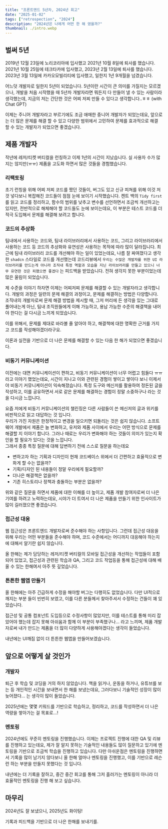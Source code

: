 ```yaml
---
title: "프론트엔드 5년차, 2024년 회고"
date: "2025-01-02"
tags: ["retrospection", "2024"]
description: "2024년은 나에게 어떤 한 해 였을까?"
thumbnail: ./intro.webp
---
```


## 벌써 5년

2019년 12월 23일에 노리코리아에 입사했고 2021년 10월 8일에 퇴사를 했습니다.
2021년 10월 25일에 테크타카에 입사했고, 2023년 2월 13일에 퇴사를 했습니다.
2023년 3월 13일에 카카오모빌리티에 입사했고, 일한지 1년 9개월을 넘겼습니다.

어느덧 개발자로 일한지 5년이 되었습니다. 5년이란 시간이 큰 의미를 가질지는 모르겠으나, 개발을 처음 시작했을 때 5년차 개발자라면 뭐든지 다 만들어 낼 수 있는 사람이라 생각했는데, 지금의 저는 간단한 것은 어찌 저찌 만들 수 있다고 생각합니다..ㅎㅎ (with Chat GPT)

이제는 주니어 개발자라고 부르기에도 조금 애매한 중니어 개발자가 되었는데요, 앞으로는 더 많은 문제를 해결 할 수 있고 다양한 범위에서 고민하여 문제를 효과적으로 해결 할 수 있는 개발자가 되었으면 좋겠습니다.

## 제품 개발자

작년에 레저/티켓 버티컬을 런칭하고 이제 1년의 시간이 지났습니다. 실 사용자 수가 많지는 않지만(ㅠㅠ) 제품을 고도화 하면서 많은 것들을 경험했습니다.

### 리팩토링

초기 런칭을 위해 어찌 저찌 코드를 짰던 것들이, 버그도 있고 신규 피쳐를 위해 이것 저것 넣다보니 복잡해진 코드들이 점점 눈에 보이기 시작했습니다. 켄트 백의 `Tidy first` 를 읽고 코드를 정리하고, 함수의 범위를 낮추고 변수를 선언하면서 조금씩 개선하고는 있지만, 전반적으로 해체해야 할 코드들도 눈에 보이는데요, 이 부분은 테스트 코드를 더 적극 도입해서 문제를 해결해 보려고 합니다.

### 코드의 추상화

팀내에서 사용하는 코드와, 팀내 라이브러리에서 사용하는 코드, 그리고 라이브러리에서 사용하는 코드 등 코드의 추상화와 유연성은 사용하는 목적에 따라 많이 달라집니다. 최근에 팀내 라이브러리 코드를 개선해야 하는 일이 있었는데요, 나름 잘 짜여졌다고 생각한 `shadcn` 스타일로 코드를 개선했는데 코드리뷰에서 `우리는 수많은 개발자를 위한 UI 라이브러리를 만드는게 아니라 조직내 특정 역할과 모습을 지닌 라이브러리를 만들고 있으니 너무 유연한 것은 피했으면 좋겠다` 는 피드백을 받았습니다. 전혀 생각지 못한 부분이었는데 많은 울림이 되었습니다.

제 수준을 이야기 하자면 이제는 어찌저찌 문제를 해결할 수 있는 개발자라고 생각합니다. 개발의 과정은 일련의 문제 해결의 과정이고, 문제를 해결하는 방법은 다양합니다. 조직내의 개발자로써 문제 해결 방법을 제시할 때, 그저 머리에 든 생각을 있는 그대로 풀어내는게 아닌, 팀내 조직원들에게 이해 가능하고, 용납 가능한 수준의 해결책을 내어야 한다는 걸 다시금 느끼게 되었습니다.

이를 위해서, 문제를 제대로 바라볼 줄 알아야 하고, 해결책에 대한 명확한 근거를 가지고 코드를 작성해야겠더라구요.

이론과 실전을 기반으로 더 나은 문제를 해결할 수 있는 다음 한 해가 되었으면 좋겠습니다.

### 비동기 커뮤니케이션

이전에는 대면 커뮤니케이션이 편하고, 비동기 커뮤니케이션이 너무 어렵고 힘들다 ㅠㅠ 라고 이야기 했었는데요, 시간이 지나고 이와 관련된 경험이 쌓이고 쌓이다 보니 이제서야 비동기 커뮤니케이션이 익숙해졌습니다. 특정 도구와 메신저를 활용하여 정돈된 글을 작성하고, 이를 공유하면서 서로 같은 문제를 해결하는 경험이 정말 소중하구나 라는 것을 다시금 느낍니다.

요즘 저에게 비동기 커뮤니케이션의 챌린징은 다른 사람들이 쓴 메신저의 글과 위키를 비판적으로 읽고 대답하는 것 입니다.  
우리가 가진 자원은 한정적이고 변경을 일으키면 되돌리는 것은 쉽지 않습니다. 소프트웨어 개발에서 제품은 늘 변화하고, 유저와 제품 사이에서 우리는 어떤 방식으로 문제를 해결할 지 이야기 합니다. 그러나 때로는 우리가 변화해야 하는 것들이 의미가 있는지 확인을 할 필요가 있다는 것을 느낍니다.  
그래서 종종 특정 질문에 대해 답변하기 전에 스스로 질문을 하는데요
- 변하고자 하는 기획과 디자인이 현재 코드베이스 위에서 더 간편하고 효율적으로 변화게 할 수는 없을까? 
- 기획/디자인 된 내용들이 정말 우리에게 필요할까?
- 더나은 해결책은 없을까?
- 기존 히스토리나 정책과 충돌하는 부분은 없을까?

위와 같은 질문을 하면서 제품에 대한 이해를 더 높이고, 제품 개발 참여자로써 더 나은 기여를 하려고 노력하는데요, 시야가 더 트여서 더 나은 제품을 만들기 위한 인사이트가 많이 길러졌으면 좋겠습니다.

### 접근성 대응

웹 접근성은 프론트엔드 개발자로써 준수해야 하는 사항입니다. 그런데 접근성 대응을 위해 우리는 어떤 부분들을 준수해야 하며, 코드 수준에서는 어디까지 대응해야 하는지에 대해서 알기란 쉽지 않습니다.  

올 한해는 제가 담당하는 레저/티켓 버티컬의 모바일 접근성을 개선하는 작업들이 포함되어 있었고, 접근성과 관련된 학습과 QA, 그리고 코드 작업등을 통해 접근성에 대해 배울 수 있는 한해여서 아주 뜻 깊었습니다.

### 튼튼한 웹앱 만들기

올 한해에는 아주 긴급하게 수정을 해야할 버그는 다행히도 없었습니다. 다만 UI적으로 깨지는 부분 들이 빈번히 보였고, 이를 다른 분들께서 찾아주셔서 수정하는 건들이 꽤 있었습니다. 

접근성 및 공통 컴포넌트 도입등으로 수정사항이 많았지만, 이를 테스트를 통해 미리 잡았어야 했는데 잡지 못해 아쉬움과 함께 이 부분이 부족했구나... 라고 느끼며, 제품 개발자로써 내가 만드는 제품을 더 많이 다양하게 사용해야겠다는 생각이 들었습니다.

내년에는 UI깨짐 없이 더 튼튼한 웹앱을 만들어보겠습니다.

## 앞으로 어떻게 살 것인가

### 개발자

퇴근 후 학습 및 코딩을 거의 하지 않았습니다. 책을 읽거나, 운동을 하거나, 유튜브를 보는 등 개인적인 시간을 보내면서 한 해를 보냈는데요, 그러다보니 기술적인 성장이 많이 늦어졌다... 는 생각이 많이 들었습니다.

2025년에는 몇몇 키워드를 기반으로 학습하고, 정리하고, 코드를 작성하면서 더 나은 역량을 쌓아가는 걸 목표로...!

### 멘토링

2024년에도 꾸준히 멘토링을 진행했습니다. 이제는 프로젝트 진행에 대한 QA 및 리뷰를 진행하고 있는데요, 제가 잘 알지 못하는 기술적인 내용들도 많이 질문하고 있기에 멘토링을 기반으로 조금씩 학습을 진행하고 있습니다. 다만 아쉬운점은 멘토링을 진행하면서 기록을 많이 남기지 않다보니 올 한해 얼마나 멘토링을 진행했고, 이를 기반으로 레슨런 하는 부분을 만들지 못했다는 것 입니다.

내년에는 더 기록을 잘하고, 중간 중간 회고를 통해 그저 흘러가는 멘토링이 아니라 더 효율적인 멘토링을 진행 해 보고 싶습니다.

## 마무리

2024년도 잘 보냈으니, 2025년도 화이팅!

기록과 피드백을 기반으로 더 나은 한해를 보내기를.
